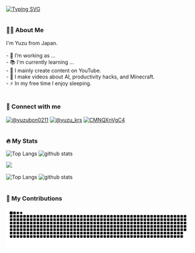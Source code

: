 [![Typing SVG](https://readme-typing-svg.demolab.com?font=Fira+Code&pause=1000&center=true&random=false&width=435&lines=Hey+%F0%9F%91%8B+What's+up%3F;I'm+Yuzu%F0%9F%8D%8A)](https://git.io/typing-svg)
#
<h3 align="left">👩‍💻  About Me</h3>
<p align="left">I'm Yuzu from Japan.<br><br>- 🔭 I’m working as ...<br>- 📚 I'm currently learning ...<br>- 🎥 I mainly create content on YouTube.<br>- 🤖 I make videos about AI, productivity hacks, and Minecraft.<br>- ⚡ In my free time I enjoy sleeping.</p>

#
<h3 align="left">🔗   Connect with me</h3>
<p align="left">
<a href="https://twitter.com/yuzubon0211" target="blank"><img align="center" src="https://cdn.icon-icons.com/icons2/4029/PNG/512/twitter_x_new_logo_square_x_icon_256075.png" alt="@yuzubon0211" height="30" width="40" /></a>
<a href="https://www.youtube.com/@yuzu_krs" target="blank"><img align="center" src="https://raw.githubusercontent.com/rahuldkjain/github-profile-readme-generator/master/src/images/icons/Social/youtube.svg" alt="@yuzu_krs" height="30" width="40" /></a>
<a href="https://discord.gg/CMNQXnVgC4" target="blank"><img align="center" src="https://raw.githubusercontent.com/rahuldkjain/github-profile-readme-generator/master/src/images/icons/Social/discord.svg" alt="CMNQXnVgC4" height="30" width="40" /></a>
</p>

#
<h3 align="left">🔥   My Stats </h3>
<p align="left"> 
  <img alt="Top Langs" height="150px" src="https://github-readme-stats.vercel.app/api/top-langs/?username=yuzu-krs&layout=compact&count_private=true&show_icons=true&theme=tokyonight" />
  <img alt="github stats" height="150px" src="https://github-readme-stats.vercel.app/api?username=yuzu-krs&count_private=true&show_icons=true&theme=tokyonight" />
</p>

![](http://github-profile-summary-cards.vercel.app/api/cards/profile-details?username=yuzu-krs&theme=tokyonight)

<p align="left"> 
  <img alt="Top Langs" height="150px" src="http://github-profile-summary-cards.vercel.app/api/cards/repos-per-language?username=yuzu-krs&theme=tokyonight" />
  <img alt="github stats" height="150px" src="http://github-profile-summary-cards.vercel.app/api/cards/most-commit-language?username=yuzu-krs&theme=tokyonight" />
</p>

#
<h3 align="left">🐍   My Contributions </h3>
<picture>
  <source media="(prefers-color-scheme: dark)" srcset="https://raw.githubusercontent.com/yuzu-krs/yuzu-krs/output/github-contribution-grid-snake-dark.svg">
  <source media="(prefers-color-scheme: light)" srcset="https://raw.githubusercontent.com/yuzu-krs/yuzu-krs/output/github-contribution-grid-snake.svg">
  <img alt="github contribution grid snake animation" src="https://raw.githubusercontent.com/yuzu-krs/yuzu-krs/output/github-contribution-grid-snake.svg">
</picture>


